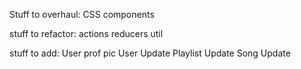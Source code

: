 Stuff to overhaul:
    CSS
    components


stuff to refactor:
    actions
    reducers
    util


stuff to add:
    User prof pic
    User Update
    Playlist Update
    Song Update
    